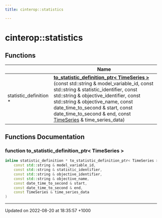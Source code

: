 ```yaml
---
title: cinterop::statistics

---
```


# cinterop::statistics



## Functions

|                | Name           |
| -------------- | -------------- |
| statistic_definition * | **[to_statistic_definition_ptr< TimeSeries >](/cpp/Namespaces/namespacecinterop_1_1statistics/#function-to-statistic-definition-ptr<-timeseries->)**(const std::string & model_variable_id, const std::string & statistic_identifier, const std::string & objective_identifier, const std::string & objective_name, const date_time_to_second & start, const date_time_to_second & end, const [TimeSeries](/cpp/Namespaces/namespacedatatypes_1_1timeseries/#typedef-timeseries) & time_series_data) |


## Functions Documentation

### function to_statistic_definition_ptr< TimeSeries >

```cpp
inline statistic_definition * to_statistic_definition_ptr< TimeSeries >(
    const std::string & model_variable_id,
    const std::string & statistic_identifier,
    const std::string & objective_identifier,
    const std::string & objective_name,
    const date_time_to_second & start,
    const date_time_to_second & end,
    const TimeSeries & time_series_data
)
```






-------------------------------

Updated on 2022-08-20 at 18:35:57 +1000